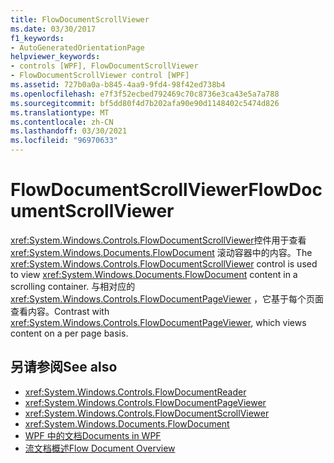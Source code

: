 ```yaml
---
title: FlowDocumentScrollViewer
ms.date: 03/30/2017
f1_keywords:
- AutoGeneratedOrientationPage
helpviewer_keywords:
- controls [WPF], FlowDocumentScrollViewer
- FlowDocumentScrollViewer control [WPF]
ms.assetid: 727b0a0a-b845-4aa9-9fd4-98f42ed738b4
ms.openlocfilehash: e7f3f52ecbed792469c70c8736e3ca43e5a7a788
ms.sourcegitcommit: bf5dd80f4d7b202afa90e90d1148402c5474d826
ms.translationtype: MT
ms.contentlocale: zh-CN
ms.lasthandoff: 03/30/2021
ms.locfileid: "96970633"
---
```

# <a name="flowdocumentscrollviewer"></a><span data-ttu-id="c5d3b-102">FlowDocumentScrollViewer</span><span class="sxs-lookup"><span data-stu-id="c5d3b-102">FlowDocumentScrollViewer</span></span>
<span data-ttu-id="c5d3b-103"><xref:System.Windows.Controls.FlowDocumentScrollViewer>控件用于查看 <xref:System.Windows.Documents.FlowDocument> 滚动容器中的内容。</span><span class="sxs-lookup"><span data-stu-id="c5d3b-103">The <xref:System.Windows.Controls.FlowDocumentScrollViewer> control is used to view <xref:System.Windows.Documents.FlowDocument> content in a scrolling container.</span></span> <span data-ttu-id="c5d3b-104">与相对应的 <xref:System.Windows.Controls.FlowDocumentPageViewer> ，它基于每个页面查看内容。</span><span class="sxs-lookup"><span data-stu-id="c5d3b-104">Contrast with <xref:System.Windows.Controls.FlowDocumentPageViewer>, which views content on a per page basis.</span></span>  
  
## <a name="see-also"></a><span data-ttu-id="c5d3b-105">另请参阅</span><span class="sxs-lookup"><span data-stu-id="c5d3b-105">See also</span></span>

- <xref:System.Windows.Controls.FlowDocumentReader>
- <xref:System.Windows.Controls.FlowDocumentPageViewer>
- <xref:System.Windows.Controls.FlowDocumentScrollViewer>
- <xref:System.Windows.Documents.FlowDocument>
- [<span data-ttu-id="c5d3b-106">WPF 中的文档</span><span class="sxs-lookup"><span data-stu-id="c5d3b-106">Documents in WPF</span></span>](../advanced/documents-in-wpf.md)
- [<span data-ttu-id="c5d3b-107">流文档概述</span><span class="sxs-lookup"><span data-stu-id="c5d3b-107">Flow Document Overview</span></span>](../advanced/flow-document-overview.md)
